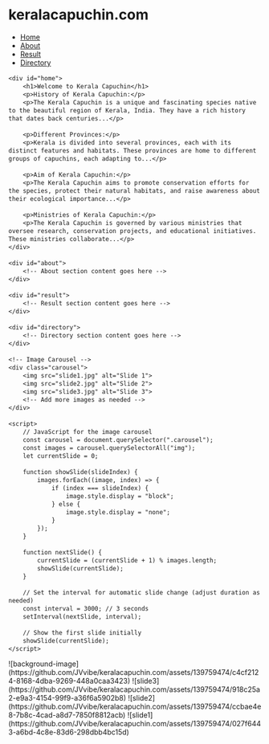 # keralacapuchin.com
<html lang="en">
<head>
    <meta charset="UTF-8">
    <meta name="viewport" content="width=device-width, initial-scale=1.0">
    <title>Kerala Capuchin</title>
    <style>
        body {
            background-image: url("background-image.jpg");
            background-size-small: cover;
            background-position: center;
        }
    </style>
</head>
<body>
    <nav>
        <ul>
            <li><a href="#home">Home</a></li>
            <li><a href="#about">About</a></li>
            <li><a href="#result">Result</a></li>
            <li><a href="#directory">Directory</a></li>
        </ul>
    </nav>

    <div id="home">
        <h1>Welcome to Kerala Capuchin</h1>
        <p>History of Kerala Capuchin:</p>
        <p>The Kerala Capuchin is a unique and fascinating species native to the beautiful region of Kerala, India. They have a rich history that dates back centuries...</p>

        <p>Different Provinces:</p>
        <p>Kerala is divided into several provinces, each with its distinct features and habitats. These provinces are home to different groups of capuchins, each adapting to...</p>

        <p>Aim of Kerala Capuchin:</p>
        <p>The Kerala Capuchin aims to promote conservation efforts for the species, protect their natural habitats, and raise awareness about their ecological importance...</p>

        <p>Ministries of Kerala Capuchin:</p>
        <p>The Kerala Capuchin is governed by various ministries that oversee research, conservation projects, and educational initiatives. These ministries collaborate...</p>
    </div>

    <div id="about">
        <!-- About section content goes here -->
    </div>

    <div id="result">
        <!-- Result section content goes here -->
    </div>

    <div id="directory">
        <!-- Directory section content goes here -->
    </div>

    <!-- Image Carousel -->
    <div class="carousel">
        <img src="slide1.jpg" alt="Slide 1">
        <img src="slide2.jpg" alt="Slide 2">
        <img src="slide3.jpg" alt="Slide 3">
        <!-- Add more images as needed -->
    </div>

    <script>
        // JavaScript for the image carousel
        const carousel = document.querySelector(".carousel");
        const images = carousel.querySelectorAll("img");
        let currentSlide = 0;

        function showSlide(slideIndex) {
            images.forEach((image, index) => {
                if (index === slideIndex) {
                    image.style.display = "block";
                } else {
                    image.style.display = "none";
                }
            });
        }

        function nextSlide() {
            currentSlide = (currentSlide + 1) % images.length;
            showSlide(currentSlide);
        }

        // Set the interval for automatic slide change (adjust duration as needed)
        const interval = 3000; // 3 seconds
        setInterval(nextSlide, interval);

        // Show the first slide initially
        showSlide(currentSlide);
    </script>

</body>
</html>
![background-image](https://github.com/JVvibe/keralacapuchin.com/assets/139759474/c4cf2124-8168-4dba-9269-448a0caa3423)
![slide3](https://github.com/JVvibe/keralacapuchin.com/assets/139759474/918c25a2-e9a3-4154-99f9-a36f6a5902b8)
![slide2](https://github.com/JVvibe/keralacapuchin.com/assets/139759474/ccbae4e8-7b8c-4cad-a8d7-7850f8812acb)
![slide1](https://github.com/JVvibe/keralacapuchin.com/assets/139759474/027f6443-a6bd-4c8e-83d6-298dbb4bc15d)
